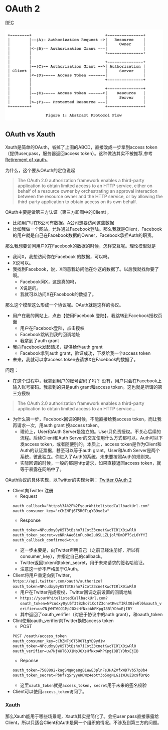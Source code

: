 # OAuth 2
[RFC](https://tools.ietf.org/html/rfc6749#page-6)

![flow](./flow.png)

## OAuth vs Xauth
Xauth是简单的OAuth，省掉了上图的ABCD，直接改成一步拿到access token（提供user,pass，服务器返回access token）。这种做法其实不被推荐,参考[Retirement of xauth](https://twittercommunity.com/t/retirement-of-xauth/88022)。

为什么，这个要从OAuth的定位说起
> The OAuth 2.0 authorization framework enables a third-party
   application to obtain limited access to an HTTP service, either on
   behalf of a resource owner by orchestrating an approval interaction
   between the resource owner and the HTTP service, or by allowing the
   third-party application to obtain access on its own behalf.

OAuth主要是做第三方认证（第三方即图中的Client）。
- 比如用户U在B公司有数据。A公司想要访问这些数据
- 比如我做一个网站，允许通过Facebook登陆。那么我就是Client，Facebook的用户就是自己在Facebook数据的Owner，Facebook承担Auth的职责。

那么我想要访问用户X在Facebook的数据的时候，怎样交互呢。理论模型就是
- 我问X，我想访问你在Facebook 的数据，可以吗。
- X说可以。
- 我找到Facebook，说，X同意我访问他在你这的数据了。以后我就找你要了啊。
	- Facebook问X，这是真的吗，
	- X说是的。
	- 我就可以访问X在Facebook的数据了。

那么这个模型这么形成一个协议呢。OAuth就是这样的协议。
- 用户在我的网站上，点击【使用Facebook 登陆】，我跳转到Facebook授权页面
	- 用户在Facebook登陆，点击授权
	- Facebook跳转到我的回调地址
	- 我拿到了auth grant
- 我向Facebook发起请求，提供给他auth grant
	- Facebook拿到auth grant，验证成功，下发给我一个access token
- 未来，我就可以拿access token去请求X在Facebook的数据了。

问题：
- 在这个过程中，我拿到用户的账号密码了吗？
没有，用户只会在Facebook上输入账号密码。我拿到的只是auth grant和access token。这也就是所谓的第三方授权
> The OAuth 2.0 authorization framework enables a third-party application to obtain limited access to an HTTP service...

- 为什么第一步，Facebook回调的时候，不能直接给我access token，而让我再请求一次，用auth grant 换access token。
	- 理论上，User和Auth Server是独立的。User只负责授权。不关心后续的流程。后续Client和Auth Server的交互使用什么方式都可以。Auth可以下发access token，或者随便别的。本质上，access token是作为Client和Auth的认证票据，甚至可以等于auth grant。User和Auth Server是两个系统，彼此独立。你进入了Auth的系统，未来要按照Auth的规则来。
	- 实际回调的时候，一般的都是http请求，如果直接返回access token，就等于暴露在网络中了。


OAuth协议的具体实现，以Twitter的实现为例：
[Twitter OAuth 2](https://developer.twitter.com/en/docs/basics/authentication/overview/3-legged-oauth)
- Client向Twitter 注册
	- Request
	```
	oauth_callback="https%3A%2F%2FyourWhitelistedCallbackUrl.com"
	oauth_consumer_key="cChZNFj6T5R0TigYB9yd1w"
	```
	- Response
	```
	oauth_token=NPcudxy0yU5T3tBzho7iCotZ3cnetKwcTIRlX0iwRl0
	oauth_token_secret=veNRnAWe6inFuo8o2u8SLLZLjolYDmDP7SzL0YfYI
	oauth_callback_confirmed=true
	```
	- 这一步主要是，向Twitter声明自己（之前已经注册好，所以有consumer\_key），并指定自己的callback。
	- Twitter返回token和token\_secret，用于未来请求的签名哈验证。
	- 注意这一步不严格属于OAuth。
- Client将用户重定向到Twitter，`https://api.twitter.com/oauth/authorize?oauth_token=NPcudxy0yU5T3tBzho7iCotZ3cnetKwcTIRlX0iwRl0`
	- 用户在Twitter完成授权，Twitter回调之前设置的回调地址
	- `https://yourWhitelistedCallbackUrl.com?oauth_token=NPcudxy0yU5T3tBzho7iCotZ3cnetKwcTIRlX0iwRl0&oauth_verifier=uw7NjWHT6OJ1MpJOXsHfNxoAhPKpgI8BlYDhxEjIBY`
	- 其中返回了oauth\_verifier（对应于协议中的auth grant），和oauth\_token
- Clint使用oauth\_verifier向Twitter换取access token
	- POST
	```
	POST /oauth/access_token
	oauth_consumer_key=cChZNFj6T5R0TigYB9yd1w
	oauth_token=NPcudxy0yU5T3tBzho7iCotZ3cnetKwcTIRlX0iwRl0
	oauth_verifier=uw7NjWHT6OJ1MpJOXsHfNxoAhPKpgI8BlYDhxEjIB
	```
	- Reponse
	```
	oauth_token=7588892-kagSNqWge8gB1WwE3plnFsJHAZVfxWD7Vb57p0b4
	oauth_token_secret=PbKfYqSryyeKDWz4ebtY3o5ogNLG11WJuZBc9fQrQo
	```
	- 这里`oauth_token`就是`access_token`，`secret`用于未来的签名校验
- Client可以使用`access_token`访问了。

### Xauth
那么Xauth能用于哪些场景呢，Xauth其实是简化了。会把user pass直接暴露给Client，所以只适合Client和Auth是同一个组织的情况。不涉及到第三方的问题。
